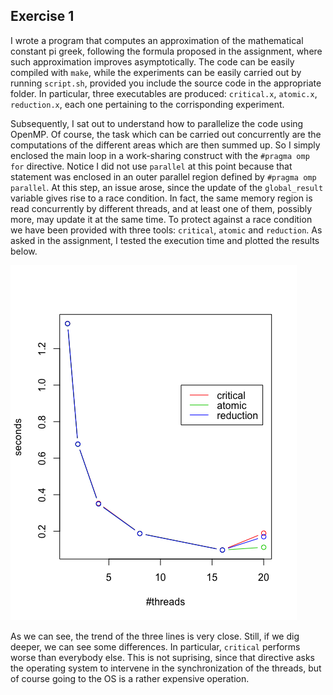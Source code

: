 ## Exercise 1
I wrote a program that computes an approximation of the mathematical constant pi greek, following the formula proposed in the assignment, where such approximation improves asymptotically. The code can be easily compiled with `make`, while the experiments can be easily carried out by running `script.sh`, provided you include the source code in the appropriate folder. In particular, three executables are produced: `critical.x`, `atomic.x`, `reduction.x`, each one pertaining to the corrisponding experiment.

Subsequently, I sat out to understand how to parallelize the code using OpenMP. Of course, the task which can be carried out concurrently are the computations of the different areas which are then summed up. So I simply enclosed the main loop in a work-sharing construct with the `#pragma omp for` directive. Notice I did not use `parallel` at this point because that statement was enclosed in an outer parallel region defined by `#pragma omp parallel`. At this step, an issue arose, since the update of the `global_result` variable gives rise to a race condition. In fact, the same memory region is read concurrently by different threads, and at least one of them, possibly more, may update it at the same time. To protect against a race condition we have been provided with three tools: `critical`, `atomic` and `reduction`. As asked in the assignment, I tested the execution time and plotted the results below.

![alt text](https://github.com/pigozzif/DSSC/blob/master/Assignments/Day2/Exercise1/scalability_plot.png)

As we can see, the trend of the three lines is very close. Still, if we dig deeper, we can see some differences. In particular, `critical` performs worse than everybody else. This is not suprising, since that directive asks the operating system to intervene in the synchronization of the threads, but of course going to the OS is a rather expensive operation.
